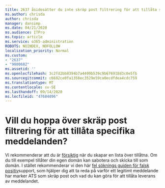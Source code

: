 ```yaml
---
title: 2637 åsidosätter du inte skräp post filtrering för att tillåta specifika meddelanden?
ms.author: chrisda
author: chrisda
manager: dansimp
ms.date: 04/21/2020
ms.audience: ITPro
ms.topic: article
ms.service: o365-administration
ROBOTS: NOINDEX, NOFOLLOW
localization_priority: Normal
ms.custom:
- "2637"
- "9000682"
ms.assetid: ''
ms.openlocfilehash: 3c2fd2bb8394b7a4499b539c9b676918d3c0e5fb
ms.sourcegitcommit: c6692ce0fa1358ec3529e59ca0ecdfdea4cdc759
ms.translationtype: MT
ms.contentlocale: sv-SE
ms.lasthandoff: 09/14/2020
ms.locfileid: "47684896"
---
```

# <a name="bypass-spam-filtering-to-allow-specific-messages"></a>Vill du hoppa över skräp post filtrering för att tillåta specifika meddelanden?

Vi rekommenderar att du är [försiktig](https://docs.microsoft.com/exchange/troubleshoot/antispam/cautions-against-bypassing-spam-filters) när du skapar en lista över tillåtna. Om du till exempel tillåter din egen domän kan sabotera och skicka till som domän.  I stället rekommenderar vi den här [fel söknings guiden för falsk positiv](https://docs.microsoft.com/microsoft-365/security/office-365-security/anti-spam-protection)support, som hjälper dig att ta reda på varför ett legitimt meddelande har marker ATS som skräp post och vad du kan göra för att tillåta leverans av meddelandet.
